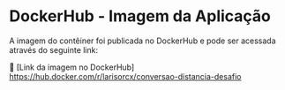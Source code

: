 # DockerHub - Imagem da Aplicação

A imagem do contêiner foi publicada no DockerHub e pode ser acessada através do seguinte link:

🔗 [Link da imagem no DockerHub] https://hub.docker.com/r/larisorcx/conversao-distancia-desafio